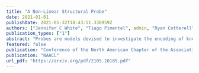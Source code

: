 ```yaml
---
title: "A Non-Linear Structural Probe"
date: 2021-01-01
publishDate: 2021-05-32T18:43:51.338959Z
authors: ["Jennifer C White", "Tiago Pimentel", admin, "Ryan Cotterell"]
publication_types: ["1"]
abstract: "Probes are models devised to investigate the encoding of knowledge{---}e.g. syntactic structure{---}in contextual representations. Probes are often designed for simplicity, which has led to restrictions on probe design that may not allow for the full exploitation of the structure of encoded information; one such restriction is linearity. We examine the case of a structural probe (Hewitt and Manning, 2019), which aims to investigate the encoding of syntactic structure in contextual representations through learning only linear transformations. By observing that the structural probe learns a metric, we are able to kernelize it and develop a novel non-linear variant with an identical number of parameters. We test on 6 languages and find that the radial-basis function (RBF) kernel, in conjunction with regularization, achieves a statistically significant improvement over the baseline in all languages{---}implying that at least part of the syntactic knowledge is encoded non-linearly. We conclude by discussing how the RBF kernel resembles BERT{'}s self-attention layers and speculate that this resemblance leads to the RBF-based probe{'}s stronger performance."
featured: false
publication: "Conference of the North American Chapter of the Association for Computational Linguistics"
publication: "NAACL"
url_pdf: "https://arxiv.org/pdf/2105.10185.pdf"
---
```

